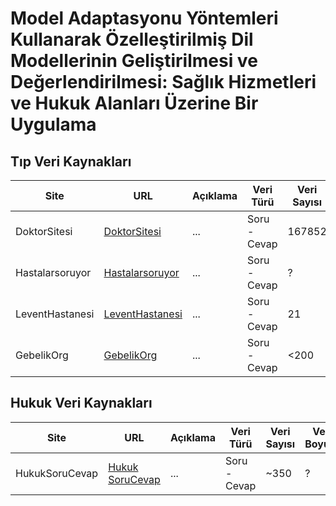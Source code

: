 # Model Adaptasyonu Yöntemleri Kullanarak Özelleştirilmiş Dil Modellerinin Geliştirilmesi ve Değerlendirilmesi: Sağlık Hizmetleri ve Hukuk Alanları Üzerine Bir Uygulama

## Tıp Veri Kaynakları

| Site            | URL                                                   | Açıklama | Veri Türü    | Veri Sayısı | Veri Boyutu | Veri Formatı | Durum           |
| --------------- | ----------------------------------------------------- | -------- | ------------ | ----------- | ----------- | ------------ | --------------- |
| DoktorSitesi    | [DoktorSitesi](https://www.doktorsitesi.com/)         | ...      | Soru - Cevap | 167852      | 246 MB      | JSON         | Tamamlandı      |
| Hastalarsoruyor | [Hastalarsoruyor](https://www.hastalarsoruyor.com/)   | ...      | Soru - Cevap | ?           | ?           | ?            | Listeye Eklendi |
| LeventHastanesi | [LeventHastanesi](https://www.leventhastanesi.com.tr/)| ...      | Soru - Cevap | 21          | ?           | ?            | Listeye Eklendi |
| GebelikOrg      | [GebelikOrg](https://gebelik.org/tr/)                 | ...      | Soru - Cevap | <200        | ?           | ?            | Listeye Eklendi |

## Hukuk Veri Kaynakları 

|Site             | URL                                                            | Açıklama | Veri Türü    | Veri Sayısı | Veri Boyutu | Veri Formatı | Durum           |
| --------------- | -------------------------------------------------------------- | -------- | ------------ | ----------- | ----------- | ------------ | --------------- |
| HukukSoruCevap  | [Hukuk SoruCevap](https://www.hukuksorucevap.com.tr/sorucevap/) | ...      | Soru - Cevap | ~350        | ?           | ?            | Listeye Eklendi |
